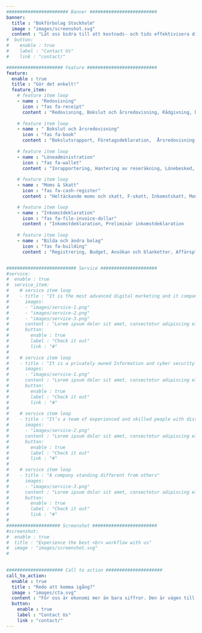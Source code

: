 ```yaml
---
####################### Banner #########################
banner:
  title : "Bokförbolag Stockholm"
  image : "images/screenshot.svg"
  content : "Låt oss bidra till att kostnads- och tids effektivisera din verksamhet. Våra redovisningskonsulter har en lång erfarenhet inom taxiverksamhet, restaurangverksamhet och detaljhandeln."
#  button:
#    enable : true
#    label : "Contact Us"
#    link : "contact/"

##################### Feature ##########################
feature:
  enable : true
  title : "Gör det enkelt!"
  feature_item:
    # feature item loop
    - name : "Redovisning"
      icon : "fas fa-receipt"
      content : "Redovisning, Bokslut och årsredovisning, Rådgivning, Deklaration"
      
    # feature item loop
    - name : " Bokslut och årsredovisning"
      icon : "fas fa-book"
      content : "Bokslutsrapport, Företagsdeklaration,  Årsredovisning, K10"
      
    # feature item loop
    - name : "Löneadministration"
      icon : "fas fa-wallet"
      content : "Inrapportering, Hantering av reseräkning, Lönebesked, Förmånshantering, Utbetalning, Arbetsgivardeklaration, Fora rapportering"
      
    # feature item loop
    - name : "Moms & Skatt"
      icon : "fas fa-cash-register"
      content : "Heltäckande moms och skatt, F-skatt, Inkomstskatt, Moms (mervärdesskatt)"

    # feature item loop
    - name : "Inkomstdeklaration"
      icon : "fas fa-file-invoice-dollar"
      content : "Inkomstdeklaration, Preliminär inkomstdeklaration                                              "
      
    # feature item loop
    - name : "Bilda och ändra bolag"
      icon : "fas fa-building"
      content : "Registrering, Budget, Ansökan och blanketter, Affärsplan, Rådgivning, Ekonomi setup"


########################## Service #####################
#service:
#  enable : true
#  service_item:
#    # service item loop
#    - title : "It is the most advanced digital marketing and it company."
#      images:
#      - "images/service-1.png"
#      - "images/service-2.png"
#      - "images/service-3.png"
#      content : "Lorem ipsum dolor sit amet, consectetur adipiscing elit. Consequat tristique eget amet, tempus eu at consecttur. Leo facilisi nunc viverra tellus. Ac laoreet sit vel consquat. consectetur adipiscing elit. Consequat tristique eget amet, tempus eu at consecttur. Leo facilisi nunc viverra tellus. Ac laoreet sit vel consquat."
#      button:
#        enable : true
#        label : "Check it out"
#        link : "#"
#        
#    # service item loop
#    - title : "It is a privately owned Information and cyber security company"
#      images:
#      - "images/service-1.png"
#      content : "Lorem ipsum dolor sit amet, consectetur adipiscing elit. Consequat tristique eget amet, tempus eu at consecttur. Leo facilisi nunc viverra tellus. Ac laoreet sit vel consquat. consectetur adipiscing elit. Consequat tristique eget amet, tempus eu at consecttur. Leo facilisi nunc viverra tellus. Ac laoreet sit vel consquat."
#      button:
#        enable : true
#        label : "Check it out"
#        link : "#"
#        
#    # service item loop
#    - title : "It’s a team of experienced and skilled people with distributions"
#      images:
#      - "images/service-2.png"
#      content : "Lorem ipsum dolor sit amet, consectetur adipiscing elit. Consequat tristique eget amet, tempus eu at consecttur. Leo facilisi nunc viverra tellus. Ac laoreet sit vel consquat. consectetur adipiscing elit. Consequat tristique eget amet, tempus eu at consecttur. Leo facilisi nunc viverra tellus. Ac laoreet sit vel consquat."
#      button:
#        enable : true
#        label : "Check it out"
#        link : "#"
#        
#    # service item loop
#    - title : "A company standing different from others"
#      images:
#      - "images/service-3.png"
#      content : "Lorem ipsum dolor sit amet, consectetur adipiscing elit. Consequat tristique eget amet, tempus eu at consecttur. Leo facilisi nunc viverra tellus. Ac laoreet sit vel consquat. consectetur adipiscing elit. Consequat tristique eget amet, tempus eu at consecttur. Leo facilisi nunc viverra tellus. Ac laoreet sit vel consquat."
#      button:
#        enable : true
#        label : "Check it out"
#        link : "#"
#        
#################### Screenshot ########################
#screenshot:
#  enable : true
#  title : "Experience the best <br> workflow with us"
#  image : "images/screenshot.svg"
#
  

##################### Call to action #####################
call_to_action:
  enable : true
  title : "Redo att komma igång?"
  image : "images/cta.svg"
  content : "För oss är ekonomi mer än bara siffror. Den är vägen till att uppfylla mål, drömmar och visioner!"
  button:
    enable : true
    label : "Contact Us"
    link : "contact/"
---
```


